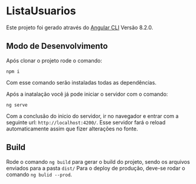 # ListaUsuarios

Este projeto foi gerado através do [Angular CLI](https://github.com/angular/angular-cli) Versão 8.2.0.

## Modo de Desenvolvimento

Após clonar o projeto rode o comando:

`npm i`

Com esse comando serão instaladas todas as dependências.

Após a inatalação você já pode iniciar o servidor com o comando:

`ng serve`

Com a conclusão do inicio do servidor, ir no navegador e entrar com a seguinte url: `http://localhost:4200/`.
Esse servidor fará o reload automaticamente assim que fizer alterações no fonte.

## Build

Rode o comando `ng build` para gerar o build do projeto, sendo os arquivos enviados para a pasta `dist/`
Para o deploy de produção, deve-se rodar o comando `ng bulid --prod`.
